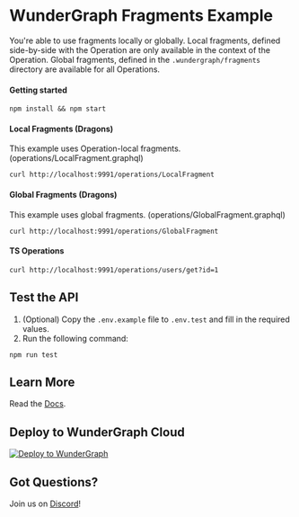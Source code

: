 # WunderGraph Fragments Example

You're able to use fragments locally or globally.
Local fragments, defined side-by-side with the Operation are only available in the context of the Operation.
Global fragments, defined in the `.wundergraph/fragments` directory are available for all Operations.

#### Getting started

```shell
npm install && npm start
```

#### Local Fragments (Dragons)

This example uses Operation-local fragments. (operations/LocalFragment.graphql)

```shell
curl http://localhost:9991/operations/LocalFragment
```

#### Global Fragments (Dragons)

This example uses global fragments. (operations/GlobalFragment.graphql)

```shell
curl http://localhost:9991/operations/GlobalFragment
```

#### TS Operations

```shell
curl http://localhost:9991/operations/users/get?id=1
```

## Test the API

1. (Optional) Copy the `.env.example` file to `.env.test` and fill in the required values.
2. Run the following command:

```shell
npm run test
```

## Learn More

Read the [Docs](https://wundergraph.com/docs).

## Deploy to WunderGraph Cloud

[![Deploy to WunderGraph](https://wundergraph.com/button)](https://cloud.wundergraph.com/new/clone?templateName=fragments)

## Got Questions?

Join us on [Discord](https://wundergraph.com/discord)!

```

```
